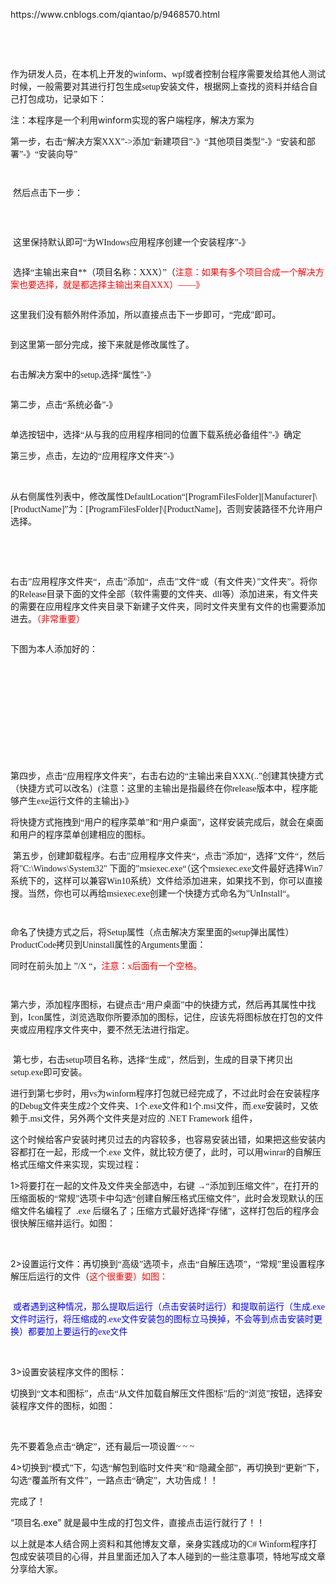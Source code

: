 <p>https://www.cnblogs.com/qiantao/p/9468570.html</p>
<p>&nbsp;</p>
<p>&nbsp;</p>
<div id="cnblogs_post_body" class="blogpost-body blogpost-body-html">
<p><span style="font-family: 宋体;">作为研发人员，在本机上开发的winform、wpf或者控制台程序需要发给其他人测试时候，一般需要对其进行打包生成setup安装文件，根据网上查找的资料并结合自己打包成功，记录如下：</span></p>
<p>注：本程序是一个利用winform实现的客户端程序，解决方案为</p>
<p class="p">第一步，<span style="font-family: 宋体;">右击&ldquo;解决方案XXX&rdquo;-&gt;添加&ldquo;新建项目&rdquo;-》&ldquo;其他项目类型&rdquo;-》&ldquo;安装和部署&rdquo;-》&ldquo;安装向导&rdquo;</span></p>
<p class="p"><img src="https://images2018.cnblogs.com/blog/1405715/201808/1405715-20180813155708726-872514801.png" alt="" class="medium-zoom-image" /></p>
<p class="p"><img src="https://images2018.cnblogs.com/blog/1405715/201808/1405715-20180813155938546-169247190.png" alt="" /></p>
<p class="p">&nbsp;<span style="font-family: 宋体;">然后点击下一步：</span></p>
<p class="p"><span style="font-family: 宋体;"><img src="https://images2018.cnblogs.com/blog/1405715/201808/1405715-20180813160049425-1738060483.png" alt="" /></span></p>
<p class="p">&nbsp;</p>
<p class="p">&nbsp;<span style="font-family: 宋体;">这里保持默认即可&ldquo;为WIndows应用程序创建一个安装程序&rdquo;-》</span></p>
<p class="p"><img src="https://images2018.cnblogs.com/blog/1405715/201808/1405715-20180813171956141-1171137271.png" alt="" /></p>
<p class="p">&nbsp;<span style="font-family: 宋体;">选择&ldquo;主输出来自**（项目名称：XXX）&rdquo;<span style="font-family: 宋体;">（<span style="font-family: 宋体; background-color: rgba(255, 255, 255, 1);"><span style="color: rgba(255, 0, 0, 1);">注意：如果有多个项目合成一个解决方案也要选择，就是都选择<span style="color: rgba(255, 0, 0, 1);"><span style="font-family: 宋体;">主输出来自XXX<span style="font-family: 宋体;">）&mdash;&mdash;》</span></span></span></span></span></span></span></p>
<p class="p"><img src="https://images2018.cnblogs.com/blog/1405715/201808/1405715-20180813160730049-1036151209.png" alt="" /></p>
<p class="p"><span style="font-family: 宋体;">这里我们没有额外附件添加，所以直接点击下一步即可，&ldquo;完成&rdquo;即可。</span></p>
<p class="p"><img src="https://images2018.cnblogs.com/blog/1405715/201808/1405715-20180813160905392-1833250615.png" alt="" /></p>
<p class="p"><span style="font-family: 宋体;">到这里第一部分完成，接下来就是修改属性了。</span></p>
<p class="p"><img src="https://images2018.cnblogs.com/blog/1405715/201808/1405715-20180813161404092-1534886308.png" alt="" class="medium-zoom-image" /></p>
<p class="p"><span style="font-family: 宋体;">右击解决方案中的setup,选择&ldquo;属性&rdquo;-》</span></p>
<p class="p"><img src="https://images2018.cnblogs.com/blog/1405715/201808/1405715-20180813161544829-675053870.png" alt="" /></p>
<p class="p">第二步，<span style="font-family: 宋体;">点击&ldquo;系统必备&rdquo;-》</span></p>
<p class="p"><img src="https://images2018.cnblogs.com/blog/1405715/201808/1405715-20180813161704413-423750839.png" alt="" /></p>
<p class="p"><span style="font-family: 宋体;">单选按钮中，选择&ldquo;从与我的应用程序相同的位置下载系统必备组件&rdquo;-》确定</span></p>
<p><span style="font-family: 宋体;">第三步，点击，左边<img src="https://images2018.cnblogs.com/blog/1405715/201808/1405715-20180813161844575-1892275047.png" alt="" />的&ldquo;应用程序文件夹&rdquo;-》</span></p>
<p>&nbsp;</p>
<p class="p"><span style="font-family: 宋体;">从右侧属性列表中，修改属性DefaultLocation&ldquo;[ProgramFilesFolder][Manufacturer]\[ProductName]&rdquo;为：[ProgramFilesFolder]\[ProductName]，否则安装路径不允许用户选择。</span></p>
<p>&nbsp;</p>
<p>&nbsp;</p>
<p class="p"><span style="font-family: Comic Sans MS;">右击&rdquo;应用程序文件夹&ldquo;，点击&rdquo;添加&ldquo;，点击&rdquo;文件&ldquo;<span style="font-family: 宋体;">或（有文件夹）&rdquo;<span style="font-family: 宋体;">文件夹&rdquo;<span style="font-family: Comic Sans MS;">。将你的Release目录下面的文件全部<span style="font-family: 宋体;">（<span style="font-family: 宋体;">软件需要的文件夹、dll等<span style="font-family: 宋体;">）<span style="font-family: Comic Sans MS;">添加进来，有文件夹的需要在应用程序文件夹目录下新建子文件夹，同时文件夹里有文件的也需要添加进去。<span style="color: rgba(255, 0, 0, 1);"><span style="font-family: 宋体;">（<span style="font-family: 宋体;">非常重要<span style="font-family: 宋体;">）</span></span></span></span></span></span></span></span></span></span></span></span></p>
<p class="p"><span style="color: rgba(255, 0, 0, 1);"><span style="font-family: 宋体;"><img src="https://images2018.cnblogs.com/blog/1405715/201808/1405715-20180813162402797-1939337781.png" alt="" /></span></span></p>
<p class="p">下图为本人添加好的：</p>
<p class="p">&nbsp;</p>
<p class="p"><span style="color: rgba(255, 0, 0, 1);"><span style="font-family: 宋体;"><img src="https://images2018.cnblogs.com/blog/1405715/201808/1405715-20180813162648646-933184071.png" alt="" class="medium-zoom-image" /></span></span></p>
<p class="p">&nbsp;</p>
<p>&nbsp;</p>
<p>&nbsp;</p>
<p>&nbsp;</p>
<p class="p"><span style="font-family: 宋体;">第四步，点击&ldquo;应用程序文件夹&rdquo;，右击右边的<img src="https://images2018.cnblogs.com/blog/1405715/201808/1405715-20180813162822841-1683186965.png" alt="" />&ldquo;主输出来自XXX(..&rdquo;创建其快捷方式（快捷方式可以改名）(注意：这里的主输出是指最终在你release版本中，程序能够产生exe运行文件的主输出)-》</span></p>
<p class="p"><span style="font-family: 宋体;">将快捷方式拖拽到&ldquo;用户的程序菜单&rdquo;和&ldquo;用户桌面&rdquo;，这样安装完成后，就会在桌面和用户的程序菜单创建相应的图标。</span></p>
<p class="p">&nbsp;<span style="font-family: 宋体;">第五步，<span style="font-family: Comic Sans MS;">创建卸载程序。右击&rdquo;应用程序文件夹&ldquo;，点击&rdquo;添加&ldquo;，选择&rdquo;文件&ldquo;，然后将"C:\Windows\System32" 下面的&rdquo;msiexec.exe&ldquo;（这个msiexec.exe文件最好选择Win7系统下的，这样可以兼容Win10系统）文件给添加进来，如果找不到，你可以直接搜。当然，你也可以再给msiexec.exe创建一个快捷方式命名为&rdquo;UnInstall&ldquo;。</span></span></p>
<p class="p"><img src="https://images2018.cnblogs.com/blog/1405715/201808/1405715-20180813163915933-1382910496.png" alt="" class="medium-zoom-image" /></p>
<p class="p"><img src="https://images2018.cnblogs.com/blog/1405715/201808/1405715-20180813163959895-1552001271.png" alt="" /></p>
<p class="p"><span style="font-family: Comic Sans MS;">命名了快捷方式之后，将Setup属性（点击解决方案里面的setup弹出属性）ProductCode拷贝到Uninstall属性的Arguments里面：</span></p>
<p class="p"><span style="font-family: Comic Sans MS;">同时在前头加上 &rdquo;/X &ldquo;，<span style="color: rgba(255, 0, 0, 1);">注意：x后面有一个空格。</span></span></p>
<p class="p"><img src="https://images2018.cnblogs.com/blog/1405715/201808/1405715-20180813164339471-747411333.png" alt="" /></p>
<p class="p"><img src="https://images2018.cnblogs.com/blog/1405715/201808/1405715-20180813164529723-1406680701.png" alt="" /></p>
<p class="p"><span style="font-family: 宋体;">第六步，添加程序图标，右键点击&ldquo;用户桌面&rdquo;中的快捷方式，然后再其属性中找到，Icon属性，浏览选取你所要添加的图标，记住，<span style="font-family: 宋体;">应该先将图标放在打包的文件夹或应用程序文件夹中，要不然无法进行指定。</span></span></p>
<p class="p"><img src="https://images2018.cnblogs.com/blog/1405715/201808/1405715-20180813164923827-1905824557.png" alt="" /></p>
<p class="p">&nbsp;<span style="font-family: 宋体;">第<span style="font-family: 宋体;">七步<span style="font-family: 宋体;">，右击setup项目名称，选择&ldquo;生成&rdquo;，然后到，生成的目录下拷贝出setup.exe即可安装。</span></span></span></p>
<p class="p"><span style="font-family: 宋体;">进行到第<span style="font-family: 宋体;">七<span style="font-family: 宋体;">步时，用vs<span style="font-family: 宋体;">为winform<span style="font-family: 宋体;">程序打包就已经完成了，不过此时会在安装程序的Debug<span style="font-family: 宋体;">文件夹生成2<span style="font-family: 宋体;">个文件夹、1<span style="font-family: 宋体;">个.exe<span style="font-family: 宋体;">文件和1<span style="font-family: 宋体;">个.msi<span style="font-family: 宋体;">文件，而.exe<span style="font-family: 宋体;">安装时，又依赖于.msi<span style="font-family: 宋体;">文件，另外两个文件夹是对应的&nbsp;.NET Framework&nbsp;<span style="font-family: 宋体;">组件，</span></span></span></span></span></span></span></span></span></span></span></span></span></span></p>
<p class="p"><span style="font-family: 宋体;">这个时候给客户安装时拷贝过去的内容较多，也容易安装出错，如果把这些安装内容都打在一起，形成一个.exe&nbsp;<span style="font-family: 宋体;">文件，就比较方便了，此时，可以用winrar<span style="font-family: 宋体;">的<span style="font-family: 宋体;">自解压格式压缩文件<span style="font-family: 宋体;">来实现，实现过程：</span></span></span></span></span></p>
<p class="p">1&gt;<span style="font-family: 宋体;">将要打在一起的文件及文件夹全部选中，右键&nbsp;&rarr;&ldquo;添加到压缩文件&rdquo;，在打开的压缩面板的&ldquo;常规&rdquo;选项卡中勾选&ldquo;创建自解压格式压缩文件&rdquo;，此时会发现默认的压缩文件名编程了&nbsp;&nbsp;.exe&nbsp;<span style="font-family: 宋体;">后缀名了；压缩方式最好选择&ldquo;存储&rdquo;，这样打包后的程序会很快解压缩并运行。如图：</span></span></p>
<p class="p">&nbsp;<img src="https://images2018.cnblogs.com/blog/1405715/201808/1405715-20180813165749361-1042103407.png" alt="" class="medium-zoom-image" /></p>
<p class="p">2&gt;<span style="font-family: 宋体;">设置运行文件：再切换到&ldquo;高级&rdquo;选项卡，点击&ldquo;自解压选项&rdquo;，&ldquo;常规&rdquo;里设置程序解压后运行的文件（<span style="color: rgba(255, 0, 0, 1);">这个很重要）如图：</span></span></p>
<p class="p"><img src="https://images2018.cnblogs.com/blog/1405715/201808/1405715-20180813170139317-1668833203.png" alt="" /></p>
<p class="p"><span style="color: rgba(0, 0, 255, 1);">&nbsp;<span style="font-family: 宋体;">或者遇到这种情况，那么提取后运行（点击安装时运行）和提取前运行（生成.exe文件时运行，将压缩成的.exe<span style="font-family: 宋体;">文件安装包的图标立马换掉，不会等到点击安装时更换）都要加上要运行的<span style="font-family: Calibri;">exe<span style="font-family: 宋体;">文件</span></span></span></span></span></p>
<p class="p">&nbsp;<img src="https://images2018.cnblogs.com/blog/1405715/201808/1405715-20180813170303791-862359300.png" alt="" /></p>
<p class="p">3&gt;<span style="font-family: 宋体;">设置安装程序文件的图标：</span></p>
<p class="p"><span style="font-family: 宋体;">切换到&ldquo;文本和图标&rdquo;，点击&ldquo;从文件加载自解压文件图标&rdquo;后的&ldquo;浏览&rdquo;按钮，选择安装程序文件的图标，如图：</span></p>
<p class="p">&nbsp;<img src="https://images2018.cnblogs.com/blog/1405715/201808/1405715-20180813170507279-1226951424.png" alt="" /></p>
<p class="p"><span style="font-family: 宋体;">先不要着急点击&ldquo;确定&rdquo;，还有最后一项设置~ ~ ~</span></p>
<p class="p">4&gt;<span style="font-family: 宋体;">切换到&ldquo;模式&rdquo;下，勾选&ldquo;解包到临时文件夹&rdquo;和&ldquo;隐藏全部&rdquo;，再切换到&ldquo;更新&rdquo;下，勾选&ldquo;覆盖所有文件&rdquo;，一路点击&ldquo;确定&rdquo;，大功告成！！</span></p>
<p class="p"><span style="font-family: 宋体;">完成了！&nbsp;</span></p>
<p class="p">&ldquo;项目名.exe&rdquo;&nbsp;<span style="font-family: 宋体;">就是最中生成的打包文件，直接点击运行就行了！！</span></p>
<p class="p"><span style="font-family: 宋体;">以上就是本人结合网上资料和其他博友文章，亲身实践成功的C# Winform程序打包成安装项目的心得，并且里面还加入了本人碰到的一些注意事项，特地写成文章分享给大家。</span></p>
</div>